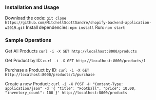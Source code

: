 ### Installation and Usage

Download the code: `git clone https://github.com/MitchellScottSandre/shopify-backend-application-w2019.git`
Install dependencies: `npm install`
Run: `npm start`

### Sample Operations

Get All Products
`curl -i -X GET http://localhost:8000/products`

Get Product by ID:
`curl -i -X GET http://localhost:8000/products/1`

Purchase a Product by ID:
`curl -i -X GET http://localhost:8000/products/1/purchase`

Create a new Product:
`curl -i -X POST -H "Content-Type: application/json" -d '{ "title": "Football", "price": 10.00, "inventory_count": 100 }' http://localhost:8000/products`
